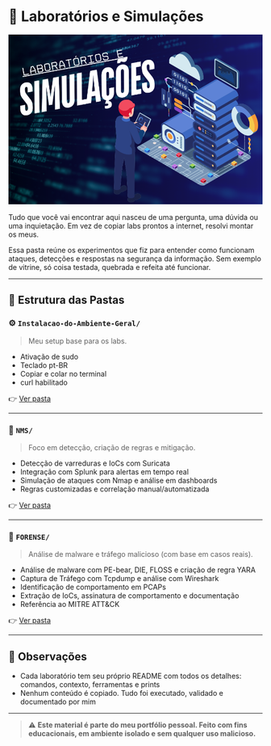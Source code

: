# 🧪 Laboratórios e Simulações

<p align="center">
  <img src="../assets/laboratorio-e-simulacao.png" alt="Capa do laboratorio e simulacoes" width="800"/>
</p>

Tudo que você vai encontrar aqui nasceu de uma pergunta, uma dúvida ou uma inquietação. Em vez de copiar labs prontos a internet, resolvi montar os meus.

Essa pasta reúne os experimentos que fiz para entender como funcionam ataques, detecções e respostas na segurança da informação.
Sem exemplo de vitrine, só coisa testada, quebrada e refeita até funcionar.

---

## 📁 Estrutura das Pastas


### ⚙️ `Instalacao-do-Ambiente-Geral/` 
> Meu setup base para os labs.

- Ativação de sudo
- Teclado pt-BR
- Copiar e colar no terminal
- curl habilitado

👉 [Ver pasta](Instalacao-do-Ambiente-Geral/README.md)

---

### 📡 `NMS/`
> Foco em detecção, criação de regras e mitigação.

- Detecção de varreduras e IoCs com Suricata
- Integração com Splunk para alertas em tempo real
- Simulação de ataques com Nmap e análise em dashboards
- Regras customizadas e correlação manual/automatizada

👉 [Ver pasta](NMS/README.md)

---

### 🔬 `FORENSE/`
> Análise de malware e tráfego malicioso (com base em casos reais).

- Análise de malware com PE-bear, DIE, FLOSS e criação de regra YARA
- Captura de Tráfego com Tcpdump e análise com Wireshark
- Identificação de comportamento em PCAPs 
- Extração de IoCs, assinatura de comportamento e documentação
- Referência ao MITRE ATT&CK

👉 [Ver pasta](Forense/README.md)

---

## 📌 Observações

- Cada laboratório tem seu próprio README com todos os detalhes: comandos, contexto, ferramentas e prints
- Nenhum conteúdo é copiado. Tudo foi executado, validado e documentado por mim

---

> ⚠️ **Este material é parte do meu portfólio pessoal. Feito com fins educacionais, em ambiente isolado e sem qualquer uso malicioso.**
